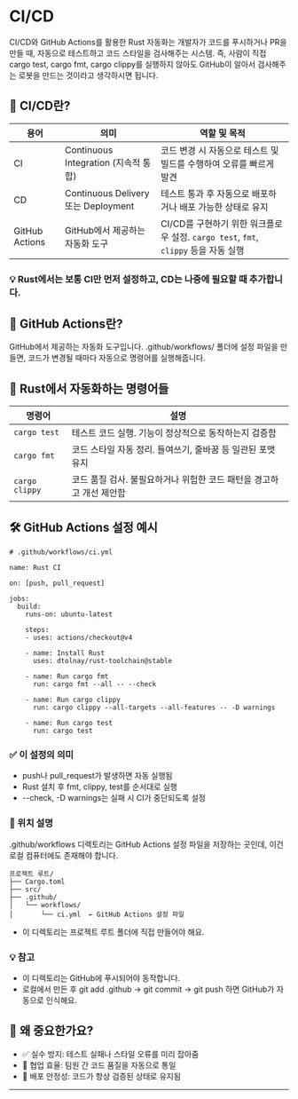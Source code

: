 # CI/CD

CI/CD와 GitHub Actions를 활용한 Rust 자동화는 개발자가 코드를 푸시하거나 PR을 만들 때,
자동으로 테스트하고 코드 스타일을 검사해주는 시스템.
즉, 사람이 직접 cargo test, cargo fmt, cargo clippy를 실행하지 않아도
GitHub이 알아서 검사해주는 로봇을 만드는 것이라고 생각하시면 됩니다.

## 🚀 CI/CD란?

| 용어       | 의미                                      | 역할 및 목적                                                  |
|------------|-------------------------------------------|---------------------------------------------------------------|
| CI         | Continuous Integration (지속적 통합)       | 코드 변경 시 자동으로 테스트 및 빌드를 수행하여 오류를 빠르게 발견 |
| CD         | Continuous Delivery 또는 Deployment       | 테스트 통과 후 자동으로 배포하거나 배포 가능한 상태로 유지         |
| GitHub Actions | GitHub에서 제공하는 자동화 도구         | CI/CD를 구현하기 위한 워크플로우 설정. `cargo test`, `fmt`, `clippy` 등을 자동 실행 |


### 💡 Rust에서는 보통 CI만 먼저 설정하고, CD는 나중에 필요할 때 추가합니다.

## 🤖 GitHub Actions란?
GitHub에서 제공하는 자동화 도구입니다.
.github/workflows/ 폴더에 설정 파일을 만들면,
코드가 변경될 때마다 자동으로 명령어를 실행해줍니다.

## 🧪 Rust에서 자동화하는 명령어들
| 명령어         | 설명                                                                 |
|----------------|----------------------------------------------------------------------|
| `cargo test`   | 테스트 코드 실행. 기능이 정상적으로 동작하는지 검증함                   |
| `cargo fmt`    | 코드 스타일 자동 정리. 들여쓰기, 줄바꿈 등 일관된 포맷 유지                |
| `cargo clippy` | 코드 품질 검사. 불필요하거나 위험한 코드 패턴을 경고하고 개선 제안함       |


## 🛠️ GitHub Actions 설정 예시
```
# .github/workflows/ci.yml

name: Rust CI

on: [push, pull_request]

jobs:
  build:
    runs-on: ubuntu-latest

    steps:
    - uses: actions/checkout@v4

    - name: Install Rust
      uses: dtolnay/rust-toolchain@stable

    - name: Run cargo fmt
      run: cargo fmt --all -- --check

    - name: Run cargo clippy
      run: cargo clippy --all-targets --all-features -- -D warnings

    - name: Run cargo test
      run: cargo test
```

### ✅ 이 설정의 의미
- push나 pull_request가 발생하면 자동 실행됨
- Rust 설치 후 fmt, clippy, test를 순서대로 실행
- --check, -D warnings는 실패 시 CI가 중단되도록 설정

### 📁 위치 설명

.github/workflows 디렉토리는 GitHub Actions 설정 파일을 저장하는 곳인데, 
이건 로컬 컴퓨터에도 존재해야 합니다.
```
프로젝트 루트/
├── Cargo.toml
├── src/
├── .github/
│   └── workflows/
│       └── ci.yml  ← GitHub Actions 설정 파일
```
- 이 디렉토리는 프로젝트 루트 폴더에 직접 만들어야 해요.

### 💡 참고
- 이 디렉토리는 GitHub에 푸시되어야 동작합니다.
- 로컬에서 만든 후 git add .github → git commit → git push 하면 GitHub가 자동으로 인식해요.


## 🎯 왜 중요한가요?
- ✅ 실수 방지: 테스트 실패나 스타일 오류를 미리 잡아줌
- 🧠 협업 효율: 팀원 간 코드 품질을 자동으로 통일
- 🚀 배포 안정성: 코드가 항상 검증된 상태로 유지됨

---


